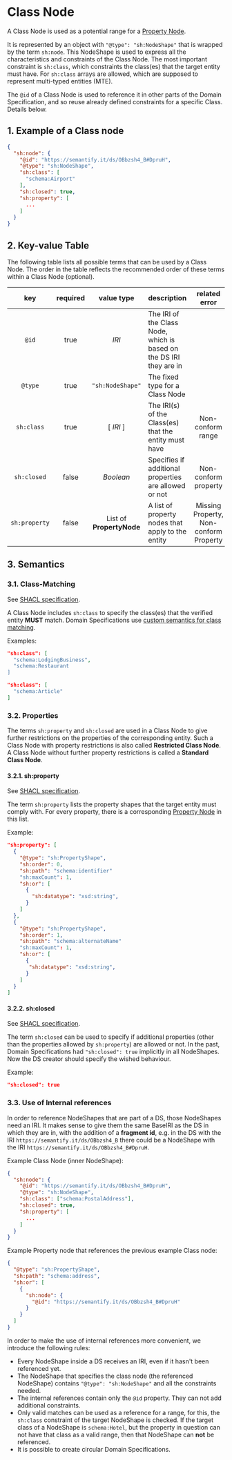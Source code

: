 # Class Node

A Class Node is used as a potential range for a [Property Node](./Property.md).

It is represented by an object with `"@type": "sh:NodeShape"` that is wrapped by the term `sh:node`. This NodeShape is used to express all the characteristics and constraints of the Class Node. The most important constraint is `sh:class`, which constraints the class(es) that the target entity must have. For `sh:class` arrays are allowed, which are supposed to represent multi-typed entities (MTE).

The `@id` of a Class Node is used to reference it in other parts of the Domain Specification, and so reuse already defined constraints for a specific Class. Details below. 

## 1. Example of a Class node

```json
{
  "sh:node": {
    "@id": "https://semantify.it/ds/OBbzsh4_B#DpruH",
    "@type": "sh:NodeShape",
    "sh:class": [
      "schema:Airport"
    ],
    "sh:closed": true,
    "sh:property": [
      ...
    ]
  }
}
```
## 2. Key-value Table

The following table lists all possible terms that can be used by a Class Node. The order in the table reflects the recommended order of these terms within a Class Node (optional).

| key | required | value type | description | related error |
| :---: | :---: | :---: | :--- | :---: |
| `@id` | true | *IRI* | The IRI of the Class Node, which is based on the DS IRI they are in |
| `@type` | true | `"sh:NodeShape"` | The fixed type for a Class Node |
| `sh:class` | true | [ *IRI* ] | The IRI(s) of the Class(es) that the entity must have | Non-conform range |
| `sh:closed` | false | *Boolean* | Specifies if additional properties are allowed or not | Non-conform property |
| `sh:property` | false | List of **PropertyNode** | A list of property nodes that apply to the entity | Missing Property, Non-conform Property |

## 3. Semantics

### 3.1. Class-Matching

See [SHACL specification](https://www.w3.org/TR/shacl/#ClassConstraintComponent).

A Class Node includes `sh:class` to specify the class(es) that the verified entity **MUST** match. Domain Specifications use [custom semantics for class matching](./../VerificationReport/DS-Verification.md).

Examples:

```JSON
"sh:class": [
  "schema:LodgingBusiness",
  "schema:Restaurant
]
```

```JSON
"sh:class": [
  "schema:Article"
]
```

### 3.2. Properties

The terms `sh:property` and `sh:closed` are used in a Class Node to give further restrictions on the properties of the corresponding entity. Such a Class Node with property restrictions is also called **Restricted Class Node**. A Class Node without further property restrictions is called a **Standard Class Node**.

#### 3.2.1. sh:property

See [SHACL specification](https://www.w3.org/TR/shacl/#PropertyConstraintComponent).

The term `sh:property` lists the property shapes that the target entity must comply with. For every property, there is a corresponding [Property Node](./Property.md) in this list.

Example:

```json
"sh:property": [
  {
    "@type": "sh:PropertyShape",
    "sh:order": 0,
    "sh:path": "schema:identifier"
    "sh:maxCount": 1,
    "sh:or": [
      {
        "sh:datatype": "xsd:string",
      }
    ]
  },
  {
    "@type": "sh:PropertyShape",
    "sh:order": 1,
    "sh:path": "schema:alternateName"
    "sh:maxCount": 1,
    "sh:or": [
      {
       "sh:datatype": "xsd:string",
      }
    ]
  }
]
```

#### 3.2.2. sh:closed

See [SHACL specification](https://www.w3.org/TR/shacl/#ClosedConstraintComponent).

The term `sh:closed` can be used to specify if additional properties (other than the properties allowed by `sh:property`) are allowed or not. In the past, Domain Specifications had `"sh:closed": true` implicitly in all NodeShapes. Now the DS creator should specify the wished behaviour.

Example:

```json
"sh:closed": true
```

### 3.3. Use of Internal references

In order to reference NodeShapes that are part of a DS, those NodeShapes need an IRI. It makes sense to give them the same BaseIRI as the DS in which they are in, with the addition of a **fragment id**, e.g. in the DS with the IRI `https://semantify.it/ds/OBbzsh4_B` there could be a NodeShape with the IRI `https://semantify.it/ds/OBbzsh4_B#DpruH`.

Example Class Node (inner NodeShape):

```json
{
  "sh:node": {
    "@id": "https://semantify.it/ds/OBbzsh4_B#DpruH",
    "@type": "sh:NodeShape",
    "sh:class": ["schema:PostalAddress"],
    "sh:closed": true,
    "sh:property": [
      ...
    ]
  }
}
```

Example Property node that references the previous example Class node:

```json
{
  "@type": "sh:PropertyShape",
  "sh:path": "schema:address",
  "sh:or": [
    {
      "sh:node": {
        "@id": "https://semantify.it/ds/OBbzsh4_B#DpruH"
      }
    }
  ]
}
```

In order to make the use of internal references more convenient, we introduce the following rules:

* Every NodeShape inside a DS receives an IRI, even if it hasn't been referenced yet.
* The NodeShape that specifies the class node (the referenced NodeShape) contains `"@type": "sh:NodeShape"` and all the constraints needed.
* The internal references contain only the `@id` property. They can not add additional constraints.
* Only valid matches can be used as a reference for a range, for this, the `sh:class` constraint of the target NodeShape is checked. If the target class of a NodeShape is `schema:Hotel`, but the property in question can not have that class as a valid range, then that NodeShape can **not** be referenced.
* It is possible to create circular Domain Specifications.